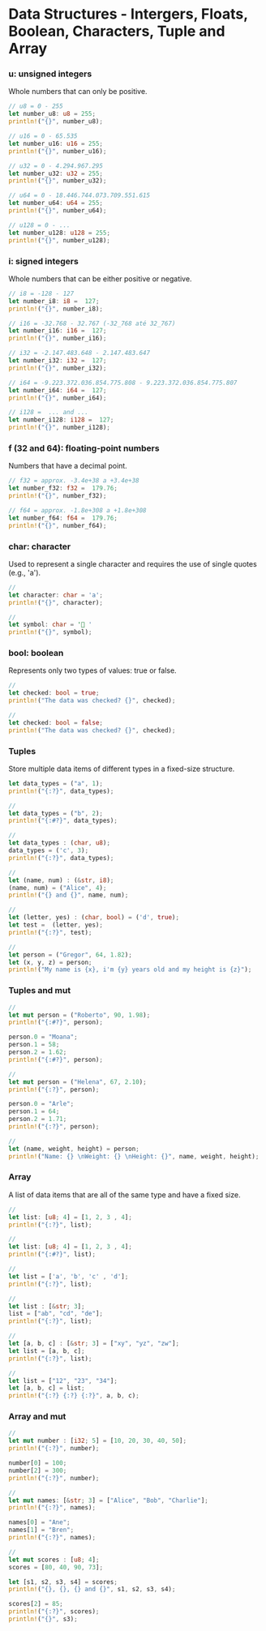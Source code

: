# Data Structures - Intergers, Floats, Boolean, Characters, Tuple and Array

### u: unsigned integers

Whole numbers that can only be positive.

```rust
// u8 = 0 - 255
let number_u8: u8 = 255;
println!("{}", number_u8);

// u16 = 0 - 65.535
let number_u16: u16 = 255;
println!("{}", number_u16);

// u32 = 0 - 4.294.967.295
let number_u32: u32 = 255;
println!("{}", number_u32);

// u64 = 0 - 18.446.744.073.709.551.615
let number_u64: u64 = 255;
println!("{}", number_u64);

// u128 = 0 - ...
let number_u128: u128 = 255;
println!("{}", number_u128);
```

### i: signed integers

Whole numbers that can be either positive or negative.

```rust
// i8 = -128 - 127
let number_i8: i8 =  127;
println!("{}", number_i8);

// i16 = -32.768 - 32.767 (-32_768 até 32_767)
let number_i16: i16 =  127;
println!("{}", number_i16);

// i32 = -2.147.483.648 - 2.147.483.647
let number_i32: i32 =  127;
println!("{}", number_i32);

// i64 = -9.223.372.036.854.775.808 - 9.223.372.036.854.775.807
let number_i64: i64 =  127;
println!("{}", number_i64);

// i128 =  ... and ...
let number_i128: i128 =  127;
println!("{}", number_i128);
```

### f (32 and 64): floating-point numbers

Numbers that have a decimal point.

```rust
// f32 = approx. -3.4e+38 a +3.4e+38
let number_f32: f32 =  179.76;
println!("{}", number_f32);

// f64 = approx. -1.8e+308 a +1.8e+308
let number_f64: f64 =  179.76;
println!("{}", number_f64);
```

### char: character

Used to represent a single character and requires the use of single quotes (e.g., 'a').

```rust
//
let character: char = 'a';
println!("{}", character);

//
let symbol: char = ' '
println!("{}", symbol);
```

### bool: boolean

Represents only two types of values: true or false.

```rust
//
let checked: bool = true;
println!("The data was checked? {}", checked);

//
let checked: bool = false;
println!("The data was checked? {}", checked);
```

### Tuples

Store multiple data items of different types in a fixed-size structure.

```rust
let data_types = ("a", 1);
println!("{:?}", data_types);

//
let data_types = ("b", 2);
println!("{:#?}", data_types);

//
let data_types : (char, u8);
data_types = ('c', 3);
println!("{:?}", data_types);

//
let (name, num) : (&str, i8);
(name, num) = ("Alice", 4);
println!("{} and {}", name, num);

//
let (letter, yes) : (char, bool) = ('d', true);
let test =  (letter, yes);
println!("{:?}", test);

//
let person = ("Gregor", 64, 1.82);
let (x, y, z) = person;
println!("My name is {x}, i'm {y} years old and my height is {z}");
```

### Tuples and mut

```rust
//
let mut person = ("Roberto", 90, 1.98);
println!("{:#?}", person);

person.0 = "Moana";
person.1 = 58;
person.2 = 1.62;
println!("{:#?}", person);

//
let mut person = ("Helena", 67, 2.10);
println!("{:?}", person);

person.0 = "Arle";
person.1 = 64;
person.2 = 1.71;
println!("{:?}", person);

//
let (name, weight, height) = person;
println!("Name: {} \nWeight: {} \nHeight: {}", name, weight, height);
```

### Array

A list of data items that are all of the same type and have a fixed size.

```rust
//
let list: [u8; 4] = [1, 2, 3 , 4];
println!("{:?}", list);

//
let list: [u8; 4] = [1, 2, 3 , 4];
println!("{:#?}", list);

//
let list = ['a', 'b', 'c' , 'd'];
println!("{:?}", list);

//
let list : [&str; 3];
list = ["ab", "cd", "de"];
println!("{:?}", list);

//
let [a, b, c] : [&str; 3] = ["xy", "yz", "zw"];
let list = [a, b, c];
println!("{:?}", list);

//
let list = ["12", "23", "34"];
let [a, b, c] = list;
println!("{:?} {:?} {:?}", a, b, c);
```

### Array and mut

```rust
//
let mut number : [i32; 5] = [10, 20, 30, 40, 50];
println!("{:?}", number);

number[0] = 100;
number[2] = 300;
println!("{:?}", number);

//
let mut names: [&str; 3] = ["Alice", "Bob", "Charlie"];
println!("{:?}", names);

names[0] = "Ane";
names[1] = "Bren";
println!("{:?}", names);

//
let mut scores : [u8; 4];
scores = [80, 40, 90, 73];

let [s1, s2, s3, s4] = scores;
println!("{}, {}, {} and {}", s1, s2, s3, s4);

scores[2] = 85;
println!("{:?}", scores);
println!("{}", s3);
```
